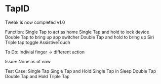 # TapID

Tweak is now completed v1.0

Function:
Single Tap to act as home
Single Tap and hold to lock device
Double Tap to bring up app switcher
Double Tap and hold to bring up Siri
Triple tap toggle AssistiveTouch

To Do:
indivial finger -> different action

Issue:
None as of now

Test Case:
Single Tap
Single Tap and Hold
Single Tap in Sleep
Double Tap
Double Tap and Hold
Triple Tap
